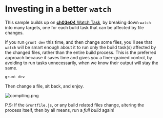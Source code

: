 # Investing in a better `watch`

This sample builds up on [**ch03e04** Watch Task](https://github.com/bevacqua/buildfirst/tree/master/ch03/04_watch-task), by breaking down `watch` into many targets, one for each build task that can be affected by file changes.

If you run `grunt dev` this time, and then change some files, you'll see that `watch` will be smart enough about it to run only the build task(s) affected by the changed files, rather than the entire build process. This is the preferred approach because it saves time and gives you a finer-grained control, by avoiding to run tasks unnecessarily, when we know their output will stay the same.

```js
grunt dev
```

Then change a file, sit back, and enjoy.

![compiling.png][1]

P.S: If the `Gruntfile.js`, or any build related files change, altering the process itself, then by all means, run a _full build_ again!

  [1]: http://imgs.xkcd.com/comics/compiling.png "'Are you stealing those LCDs?' 'Yeah but I'm doing it while my code compiles.'"